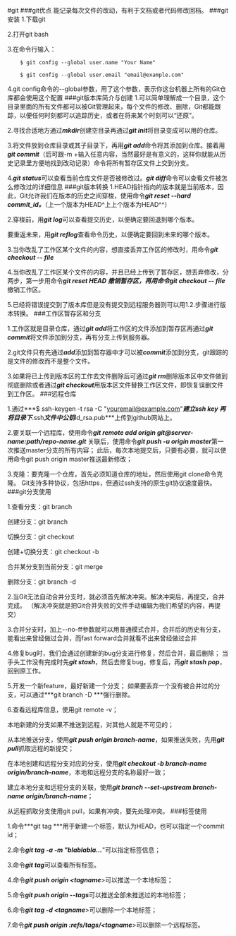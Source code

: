 #git
###git优点
能记录每次文件的改动，有利于文档或者代码修改回档。
###git安装
1.下载git

2.打开git bash

3.在命令行输入：

        $ git config --global user.name "Your Name"

        $ git config --global user.email "email@example.com"

4.git config命令的--global参数，用了这个参数，表示你这台机器上所有的Git仓库都会使用这个配置
###git版本库简介与创建
1.可以简单理解成一个目录，这个目录里面的所有文件都可以被Git管理起来，每个文件的修改、删除，Git都能跟踪，以便任何时刻都可以追踪历史，或者在将来某个时刻可以“还原”。

2.寻找合适地方通过***mkdir***创建空目录再通过***git init***将目录变成可以用的仓库。

3.将文件放到仓库目录或其子目录下，再用***git add***命令将其添加到仓库。接着用***git commit***（后可跟-m +输入任意内容，当然最好是有意义的，这样你就能从历史记录里方便地找到改动记录）命令将所有暂存区文件上交到分支。

4.***git status***可以查看当前仓库文件是否被修改过。***git diff***命令可以查看文件被怎么修改过的详细信息
###git版本转换
1.HEAD指针指向的版本就是当前版本，因此，Git允许我们在版本的历史之间穿梭，使用命令***git reset --hard commit_id。***（上一个版本为HEAD^上上个版本为HEAD^^）

2.穿梭前，用***git log***可以查看提交历史，以便确定要回退到哪个版本。

要重返未来，用***git reflog***查看命令历史，以便确定要回到未来的哪个版本。

3.当你改乱了工作区某个文件的内容，想直接丢弃工作区的修改时，用命令***git checkout -- file***

4.当你改乱了工作区某个文件的内容，并且已经上传到了暂存区，想丢弃修改，分两步，第一步用命令***git reset HEAD <file>***撤销暂存区，再用命令***git checkout -- file***撤销工作区。

5.已经将错误提交到了版本库但是没有提交到远程服务器则可以用1.2.步骤进行版本转换。
###工作区暂存区和分支

1.工作区就是目录仓库，通过***git add***将工作区的文件添加到暂存区再通过***git commit***将文件添加到分支，再有分支上传到服务器。

2.git文件只有先通过***add***添加到暂存器中才可以被***commit***添加到分支，git跟踪的是文件的修改而不是整个文件。

3.如果将已上传到版本区的工作去文件删除后可通过***git rm***删除版本区中文件做到彻底删除或者通过***git checkout***用版本区文件替换工作区文件，即恢复误删文件到工作区。
###远程仓库

1.通过***$ ssh-keygen -t rsa -C "youremail@example.com"***建立ssh key 再将目录下***.ssh***文件中公钥***id_rsa.pub***上传到github网站上。

2.要关联一个远程库，使用命令***git remote add origin git@server-name:path/repo-name.git***
  关联后，使用命令***git push -u origin master***第一次推送master分支的所有内容；
  此后，每次本地提交后，只要有必要，就可以使用命令git push origin master推送最新修改；

  3.克隆：要克隆一个仓库，首先必须知道仓库的地址，然后使用git clone命令克隆。
         Git支持多种协议，包括https，但通过ssh支持的原生git协议速度最快。
###git分支使用

1.查看分支：git branch

  创建分支：git branch <name>

  切换分支：git checkout <name>

  创建+切换分支：git checkout -b <name>

  合并某分支到当前分支：git merge <name>

  删除分支：git branch -d <name>

  2.当Git无法自动合并分支时，就必须首先解决冲突。解决冲突后，再提交，合并完成。
    （解决冲突就是把Git合并失败的文件手动编辑为我们希望的内容，再提交）

  3.合并分支时，加上--no-ff参数就可以用普通模式合并，合并后的历史有分支，能看出来曾经做过合并，而fast forward合并就看不出来曾经做过合并

  4.修复bug时，我们会通过创建新的bug分支进行修复，然后合并，最后删除；
    当手头工作没有完成时先***git stash***，然后去修复bug，修复后，再***git stash pop***，回到原工作。

  5.开发一个新feature，最好新建一个分支；
    如果要丢弃一个没有被合并过的分支，可以通过***git branch -D <name>***强行删除。

  6.查看远程库信息，使用git remote -v；

   本地新建的分支如果不推送到远程，对其他人就是不可见的；

   从本地推送分支，使用***git push origin branch-name***，如果推送失败，先用***git pull***抓取远程的新提交；

   在本地创建和远程分支对应的分支，使用***git checkout -b branch-name origin/branch-name***，本地和远程分支的名称最好一致；

   建立本地分支和远程分支的关联，使用***git branch --set-upstream branch-name origin/branch-name***；

   从远程抓取分支使用git pull，如果有冲突，要先处理冲突。
   ###标签使用

   1.命令***git tag <tagname>***用于新建一个标签，默认为HEAD，也可以指定一个commit id；

   2.命令***git tag -a <tagname> -m "blablabla...***"可以指定标签信息；

   3.命令***git tag***可以查看所有标签。

   4.命令***git push origin <tagname***>可以推送一个本地标签；

   5.命令***git push origin --tags***可以推送全部未推送过的本地标签；

   6.命令***git tag -d <tagname***>可以删除一个本地标签；

   7.命令***git push origin :refs/tags/<tagname***>可以删除一个远程标签。
